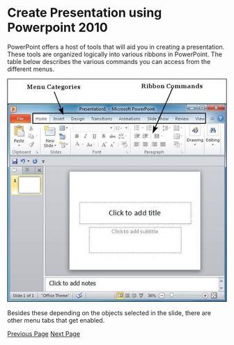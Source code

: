 # Create Presentation using Powerpoint 2010
PowerPoint offers a host of tools that will aid you in creating a presentation. These tools are organized logically into various ribbons in PowerPoint. The table below describes the various commands you can access from the different menus.

![Excel Window](../powerpoint/images/menu_categories.jpg)

Besides these depending on the objects selected in the slide, there are other menu tabs that get enabled.


[Previous Page](../powerpoint/powerpoint_backstage.md) [Next Page](../powerpoint/powerpoint_add_new_slides.md) 
